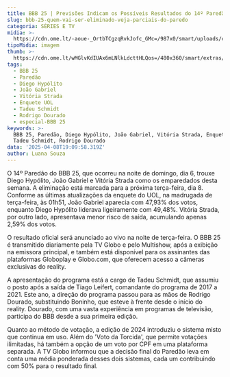 ```yaml
---
title: BBB 25 | Previsões Indicam os Possíveis Resultados do 14º Paredão
slug: bbb-25-quem-vai-ser-eliminado-veja-parciais-do-paredo
categoria: SÉRIES E TV
midia: >-
  https://cdn.ome.lt/-aoue-_OrtbTCgzqRvkJofc_GMc=/987x0/smart/uploads/conteudo/fotos/bbb25-diego-joao-gabriel-vitoria-14-paredao.jpg
tipoMidia: imagem
thumb: >-
  https://cdn.ome.lt/wMGlvKdIUAx6mLNlkLdcttHLQos=/480x360/smart/extras/conteudos/bbb25-vitoria-strada-14-paredao-peq.jpg
tags:
  - BBB 25
  - Paredão
  - Diego Hypólito
  - João Gabriel
  - Vitória Strada
  - Enquete UOL
  - Tadeu Schmidt
  - Rodrigo Dourado
  - especial-BBB 25
keywords: >-
  BBB 25, Paredão, Diego Hypólito, João Gabriel, Vitória Strada, Enquete UOL,
  Tadeu Schmidt, Rodrigo Dourado
data: '2025-04-08T19:09:58.319Z'
author: Luana Souza
---
```


O 14º Paredão do BBB 25, que ocorreu na noite de domingo, dia 6, trouxe Diego Hypólito, João Gabriel e Vitória Strada como os emparedados desta semana. A eliminação está marcada para a próxima terça-feira, dia 8. Conforme as últimas atualizações da enquete do UOL, na madrugada de terça-feira, às 01h51, João Gabriel aparecia com 47,93% dos votos, enquanto Diego Hypólito liderava ligeiramente com 49,48%. Vitória Strada, por outro lado, apresentava menor risco de saída, acumulando apenas 2,59% dos votos.

O resultado oficial será anunciado ao vivo na noite de terça-feira. O BBB 25 é transmitido diariamente pela TV Globo e pelo Multishow, após a exibição na emissora principal, e também está disponível para os assinantes das plataformas Globoplay e Globo.com, que oferecem acesso a câmeras exclusivas do reality.

A apresentação do programa está a cargo de Tadeu Schmidt, que assumiu o posto após a saída de Tiago Leifert, comandante do programa de 2017 a 2021. Este ano, a direção do programa passou para as mãos de Rodrigo Dourado, substituindo Boninho, que esteve à frente desde o início do reality. Dourado, com uma vasta experiência em programas de televisão, participa do BBB desde a sua primeira edição.

Quanto ao método de votação, a edição de 2024 introduziu o sistema misto que continua em uso. Além do 'Voto da Torcida', que permite votações ilimitadas, há também a opção de um voto por CPF em uma plataforma separada. A TV Globo informou que a decisão final do Paredão leva em conta uma média ponderada desses dois sistemas, cada um contribuindo com 50% para o resultado final.
